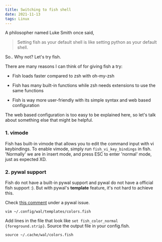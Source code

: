 ```yaml
---
title: Switching to fish shell
date: 2021-11-13
tags: Linux
---
```


A philosopher named Luke Smith once said,
> Setting fish as your default shell is like setting python as your default shell.

So.. Why not? Let's try fish.

<!-- more -->

There are many reasons I can think of for giving fish a try:

* Fish loads faster compared to zsh with oh-my-zsh 

* Fish has many built-in functions while zsh needs extensions to use the same
functions 

* Fish is way more user-friendly with its simple syntax and web based
configuration

The web based configuration is too easy to be explained here, so let's talk
about something else that might be helpful.

### 1. vimode


Fish has built-in vimode that allows you to edit the command input with vi
keybindings. To enable vimode, simply run <code>fish_vi_key_bindings</code> in
fish. 'Normally' we are in insert mode, and press ESC to enter 'normal' mode,
just as expected XD.

### 2. pywal support

Fish do not have a built-in pywal support and pywal do not have a official fish
support :). But with pywal's **template** feature, it's not hard to achieve
this.

Check [this
comment](https://github.com/dylanaraps/pywal/issues/384#issuecomment-505801129)
under a pywal issue.

```fish
vim ~/.config/wal/templates/colors.fish
```

Add lines in the file that look like <code>set fish_color_normal
{foreground.strip}</code>. Source the output file in your config.fish.
```fish
source ~/.cache/wal/colors.fish
```

